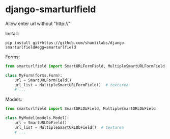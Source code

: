 django-smarturlfield
====================

Allow enter url without "http://"

Install:
```
pip install git+https://github.com/shantilabs/django-smarturlfield#egg=smarturlfield
```

Forms:
```python
from smarturlfield import SmartURLFormField, MultipleSmartURLFormField

class MyForm(forms.Form):
    url = SmartURLFormField()
    url_list = MultipleSmartURLFormField()  # textarea
    # ...
```

Models:
```python
from smarturlfield import SmartURLDbField, MultipleSmartURLDbField

class MyModel(models.Model):
    url = SmartURLDbField()
    url_list = MultipleSmartURLDbField()  # textarea
    # ...
```

